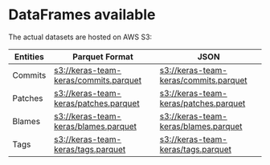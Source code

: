 # DataFrames available

The actual datasets are hosted on AWS S3:

Entities|Parquet Format|JSON
---|---|---
Commits|[s3://keras-team-keras/commits.parquet](https://s3.amazonaws.com/keras-team-keras/commits.parquet)|[s3://keras-team-keras/commits.parquet](https://s3.amazonaws.com/keras-team-keras/commits.parquet)
Patches|[s3://keras-team-keras/patches.parquet](https://s3.amazonaws.com/keras-team-keras/patches.parquet)|[s3://keras-team-keras/patches.parquet](https://s3.amazonaws.com/keras-team-keras/patches.parquet)
Blames|[s3://keras-team-keras/blames.parquet](https://s3.amazonaws.com/keras-team-keras/blames.parquet)|[s3://keras-team-keras/blames.parquet](https://s3.amazonaws.com/keras-team-keras/blames.parquet)
Tags|[s3://keras-team-keras/tags.parquet](https://s3.amazonaws.com/keras-team-keras/tags.parquet)|[s3://keras-team-keras/tags.parquet](https://s3.amazonaws.com/keras-team-keras/tags.parquet)
